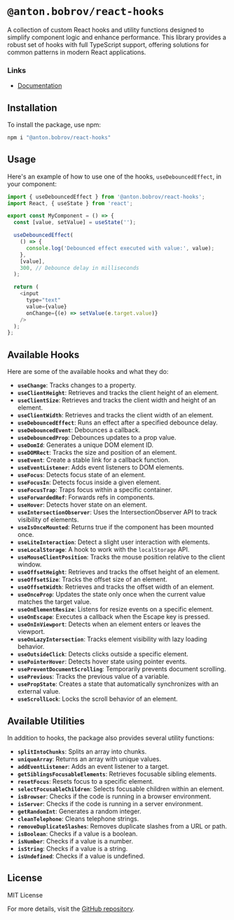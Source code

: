 
# `@anton.bobrov/react-hooks`

A collection of custom React hooks and utility functions designed to simplify component logic and enhance performance. This library provides a robust set of hooks with full TypeScript support, offering solutions for common patterns in modern React applications.

### Links
- [Documentation](https://antonbobrov.github.io/react-kit/react-hooks/)

## Installation

To install the package, use npm:

```bash
npm i "@anton.bobrov/react-hooks"
```

## Usage

Here's an example of how to use one of the hooks, `useDebouncedEffect`, in your component:

```js
import { useDebouncedEffect } from '@anton.bobrov/react-hooks';
import React, { useState } from 'react';

export const MyComponent = () => {
  const [value, setValue] = useState('');

  useDebouncedEffect(
    () => {
      console.log('Debounced effect executed with value:', value);
    },
    [value],
    300, // Debounce delay in milliseconds
  );

  return (
    <input
      type="text"
      value={value}
      onChange={(e) => setValue(e.target.value)}
    />
  );
};
```

## Available Hooks

Here are some of the available hooks and what they do:

- **`useChange`**: Tracks changes to a property.
- **`useClientHeight`**: Retrieves and tracks the client height of an element.
- **`useClientSize`**: Retrieves and tracks the client width and height of an element.
- **`useClientWidth`**: Retrieves and tracks the client width of an element.
- **`useDebouncedEffect`**: Runs an effect after a specified debounce delay.
- **`useDebouncedEvent`**: Debounces a callback.
- **`useDebouncedProp`**: Debounces updates to a prop value.
- **`useDomId`**: Generates a unique DOM element ID.
- **`useDOMRect`**: Tracks the size and position of an element.
- **`useEvent`**: Create a stable link for a callback function.
- **`useEventListener`**: Adds event listeners to DOM elements.
- **`useFocus`**: Detects focus state of an element.
- **`useFocusIn`**: Detects focus inside a given element.
- **`useFocusTrap`**: Traps focus within a specific container.
- **`useForwardedRef`**: Forwards refs in components.
- **`useHover`**: Detects hover state on an element.
- **`useIntersectionObserver`**: Uses the IntersectionObserver API to track visibility of elements.
- **`useIsOnceMounted`**: Returns true if the component has been mounted once.
- **`useLiteInteraction`**: Detect a slight user interaction with elements.
- **`useLocalStorage`**: A hook to work with the `localStorage` API.
- **`useMouseClientPosition`**: Tracks the mouse position relative to the client window.
- **`useOffsetHeight`**: Retrieves and tracks the offset height of an element.
- **`useOffsetSize`**: Tracks the offset size of an element.
- **`useOffsetWidth`**: Retrieves and tracks the offset width of an element.
- **`useOnceProp`**: Updates the state only once when the current value matches the target value.
- **`useOnElementResize`**: Listens for resize events on a specific element.
- **`useOnEscape`**: Executes a callback when the Escape key is pressed.
- **`useOnInViewport`**: Detects when an element enters or leaves the viewport.
- **`useOnLazyIntersection`**: Tracks element visibility with lazy loading behavior.
- **`useOutsideClick`**: Detects clicks outside a specific element.
- **`usePointerHover`**: Detects hover state using pointer events.
- **`usePreventDocumentScrolling`**: Temporarily prevents document scrolling.
- **`usePrevious`**: Tracks the previous value of a variable.
- **`usePropState`**: Creates a state that automatically synchronizes with an external value.
- **`useScrollLock`**: Locks the scroll behavior of an element.

## Available Utilities

In addition to hooks, the package also provides several utility functions:

- **`splitIntoChunks`**: Splits an array into chunks.
- **`uniqueArray`**: Returns an array with unique values.
- **`addEventListener`**: Adds an event listener to a target.
- **`getSiblingsFocusableElements`**: Retrieves focusable sibling elements.
- **`resetFocus`**: Resets focus to a specific element.
- **`selectFocusableChildren`**: Selects focusable children within an element.
- **`isBrowser`**: Checks if the code is running in a browser environment.
- **`isServer`**: Checks if the code is running in a server environment.
- **`getRandomInt`**: Generates a random integer.
- **`cleanTelephone`**: Cleans telephone strings.
- **`removeDuplicateSlashes`**: Removes duplicate slashes from a URL or path.
- **`isBoolean`**: Checks if a value is a boolean.
- **`isNumber`**: Checks if a value is a number.
- **`isString`**: Checks if a value is a string.
- **`isUndefined`**: Checks if a value is undefined.

## License

MIT License

For more details, visit the [GitHub repository](https://github.com/antonbobrov/react-kit).
